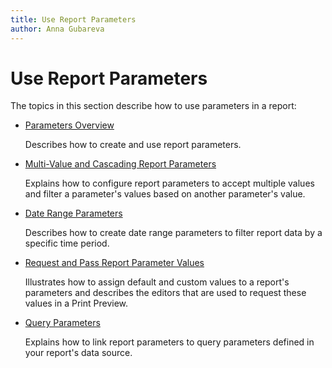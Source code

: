 ```yaml
---
title: Use Report Parameters
author: Anna Gubareva
---
```

# Use Report Parameters

The topics in this section describe how to use parameters in a report:

* [Parameters Overview](use-report-parameters/parameters-overview.md)

	Describes how to create and use report parameters.

* [Multi-Value and Cascading Report Parameters](use-report-parameters/multi-value-and-cascading-parameters.md)

	Explains how to configure report parameters to accept multiple values and filter a parameter's values based on another parameter's value.

* [Date Range Parameters](use-report-parameters/date-range-parameters.md)

	Describes how to create date range parameters to filter report data by a specific time period.

* [Request and Pass Report Parameter Values](use-report-parameters/request-and-pass-report-parameter-values.md)

	Illustrates how to assign default and custom values to a report's parameters and describes the editors that are used to request these values in a Print Preview.

* [Query Parameters](use-report-parameters/query-parameters.md)

	Explains how to link report parameters to query parameters defined in your report's data source.
